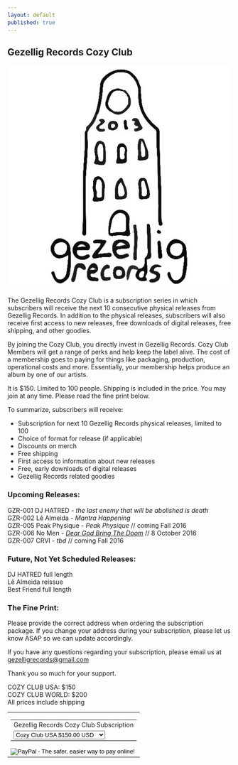 ```yaml
---
layout: default
published: true
---
```

## Gezellig Records Cozy Club

<div><img src="../assets/img/logo.jpg"/></div>

The Gezellig Records Cozy Club is a subscription series in which subscribers will receive the next 10 consecutive physical releases from Gezellig Records. In addition to the physical releases, subscribers will also receive first access to new releases, free downloads of digital releases, free shipping, and other goodies.

By joining the Cozy Club, you directly invest in Gezellig Records. Cozy Club Members will get a range of perks and help keep the label alive. The cost of a membership goes to paying for things like packaging, production, operational costs and more. Essentially, your membership helps produce an album by one of our artists.

It is $150. Limited to 100 people. Shipping is included in the price. You may join at any time. Please read the fine print below.


To summarize, subscribers will receive:

*   Subscription for next 10 Gezellig Records physical releases, limited to 100
*   Choice of format for release (if applicable)
*   Discounts on merch
*   Free shipping
*   First access to information about new releases
*   Free, early downloads of digital releases
*   Gezellig Records related goodies


### Upcoming Releases:

GZR-001 DJ HATRED - *the last enemy that will be abolished is death*  
GZR-002 Lê Almeida - *Mantra Happening*  
GZR-005 Peak Physique - *Peak Physique* // coming Fall 2016  
GZR-006 No Men - [*Dear God Bring The Doom*](http://gezelligrecords.com/releases/dear-god-bring-the-doom) // 8 October 2016  
GZR-007 CRVI - *tbd* // coming Fall 2016  


### Future, Not Yet Scheduled Releases:

DJ HATRED full length  
Lê Almeida reissue  
Best Friend full length  


### The Fine Print:

Please provide the correct address when ordering the subscription package. If you change your address during your subscription, please let us know ASAP so we can update accordingly.

If you have any questions regarding your subscription, please email us at gezelligrecords@gmail.com

Thank you so much for your support.

COZY CLUB USA: $150  
COZY CLUB WORLD: $200  
All prices include shipping  




<table border="0" cellpadding="0" cellspacing="0">
    <tr>
        <td>
            <form target="paypal" action="https://www.paypal.com/cgi-bin/webscr" method="post">
                <input type="hidden" name="cmd" value="_s-xclick">
                <input type="hidden" name="hosted_button_id" value="QNA6YGW29MB9L">
                    <table>
                        <tr><td><input type="hidden" name="on0" value="Gezellig Records Cozy Club Subscription">Gezellig Records Cozy Club Subscription</td></tr>
                        <tr>
                            <td>
                                <select name="os0">
                                    <option value="Cozy Club USA">Cozy Club USA $150.00 USD</option>
                                    <option value="Cozy Club World">Cozy Club World $200.00 USD</option>
                                </select>
                            </td>
                        </tr>
                    </table>
                <input type="hidden" name="currency_code" value="USD">
                <input type="image" src="http://farm4.static.flickr.com/3597/3318344462_c08a03aa9e_o.gif" border="0" name="submit" alt="PayPal - The safer, easier way to pay online!">
            </form>
        </td>
    </tr>
</table>
